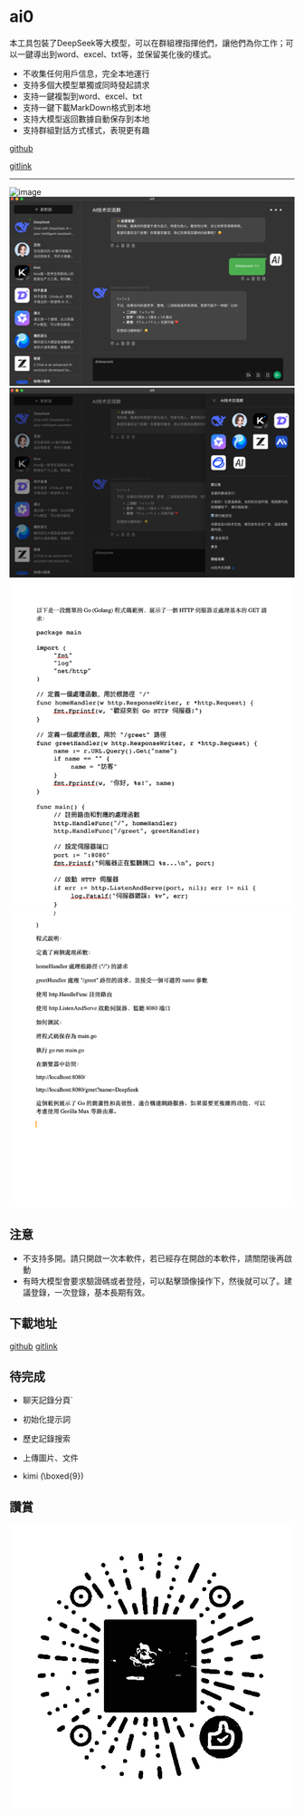# ai0

本工具包裝了DeepSeek等大模型，可以在群組裡指揮他們，讓他們為你工作；可以一鍵導出到word、excel、txt等，並保留美化後的樣式。

- 不收集任何用戶信息，完全本地運行
- 支持多個大模型單獨或同時發起請求
- 支持一鍵複製到word、excel、txt
- 支持一鍵下載MarkDown格式到本地
- 支持大模型返回數據自動保存到本地
- 支持群組對話方式樣式，表現更有趣

[github](https://github.com/lizongying/ai0/)

[gitlink](https://www.gitlink.org.cn/lizongying/ai0/)

---

![image](./screenshots/1.gif)
![image](./screenshots/img_2.png)
![image](./screenshots/img_3.png)
![複製為Doc](./screenshots/img.png)
![複製為Txt](./screenshots/img_1.png)

## 注意

- 不支持多開。請只開啟一次本軟件，若已經存在開啟的本軟件，請關閉後再啟動
- 有時大模型會要求驗證碼或者登陸，可以點擊頭像操作下，然後就可以了。建議登錄，一次登錄，基本長期有效。

## 下載地址

[github](https://github.com/lizongying/ai0/releases)
[gitlink](https://www.gitlink.org.cn/lizongying/ai0/releases)

## 待完成

- 聊天記錄分頁`
- 初始化提示詞
- 歷史記錄搜索
- 上傳圖片、文件

- kimi (\boxed{9})

## 讚賞

![image](./screenshots/appreciate.png)